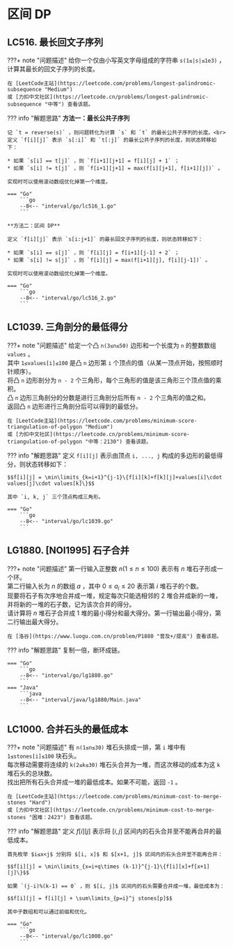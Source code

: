 # 区间 DP

## LC516. 最长回文子序列

???+ note "问题描述"
    给你一个仅由小写英文字母组成的字符串 `s(1≤|s|≤1e3)` ，计算其最长的回文子序列的长度。

    在 [LeetCode主站](https://leetcode.com/problems/longest-palindromic-subsequence "Medium")
    或 [力扣中文社区](https://leetcode.cn/problems/longest-palindromic-subsequence "中等") 查看该题。

??? info "解题思路"
    **方法一：最长公共子序列**

    记 `t = reverse(s)` ，则问题转化为计算 `s` 和 `t` 的最长公共子序列的长度。<br>
    定义 `f[i][j]` 表示 `s[:i]` 和 `t[:j]` 的最长公共子序列的长度，则状态转移如下：

    * 如果 `s[i] == t[j]` ，则 `f[i+1][j+1] = f[i][j] + 1` ；
    * 如果 `s[i] != t[j]` ，则 `f[i+1][j+1] = max(f[i][j+1], f[i+1][j])` 。

    实现时可以使用滚动数组优化掉第一个维度。

    === "Go"
        ```go
        --8<-- "interval/go/lc516_1.go"
        ```

    **方法二：区间 DP**

    定义 `f[i][j]` 表示 `s[i:j+1]` 的最长回文子序列的长度，则状态转移如下：

    * 如果 `s[i] == s[j]` ，则 `f[i][j] = f[i+1][j-1] + 2` ；
    * 如果 `s[i] != s[j]` ，则 `f[i][j] = max(f[i+1][j], f[i][j-1])` 。

    实现时可以使用滚动数组优化掉第一个维度。

    === "Go"
        ```go
        --8<-- "interval/go/lc516_2.go"
        ```

## LC1039. 三角剖分的最低得分

???+ note "问题描述"
    给定一个凸 `n(3≤n≤50)` 边形和一个长度为 `n` 的整数数组 `values` 。<br>
    其中 `1≤values[i]≤100` 是凸 `n` 边形第 `i` 个顶点的值（从某一顶点开始，按照顺时针顺序）。<br>
    将凸 `n` 边形剖分为 `n - 2` 个三角形，每个三角形的值是该三角形三个顶点值的乘积。<br>
    凸 `n` 边形三角剖分的分数是进行三角剖分后所有 `n - 2` 个三角形的值之和。<br>
    返回凸 `n` 边形进行三角剖分后可以得到的最低分。

    在 [LeetCode主站](https://leetcode.com/problems/minimum-score-triangulation-of-polygon "Medium")
    或 [力扣中文社区](https://leetcode.cn/problems/minimum-score-triangulation-of-polygon "中等：2130") 查看该题。

??? info "解题思路"
    定义 `f[i][j]` 表示由顶点 `i, ..., j` 构成的多边形的最低得分，则状态转移如下：

    $$f[i][j] = \min\limits_{k=i+1}^{j-1}\{f[i][k]+f[k][j]+values[i]\cdot values[j]\cdot values[k]\}$$

    其中 `i, k, j` 三个顶点构成三角形。

    === "Go"
        ```go
        --8<-- "interval/go/lc1039.go"
        ```

## LG1880. [NOI1995] 石子合并

???+ note "问题描述"
    第一行输入正整数 $n(1≤n≤100)$ 表示有 $n$ 堆石子形成一个环。<br>
    第二行输入长为 $n$ 的数组 $a$ ，其中 $0≤a_i≤20$ 表示第 $i$ 堆石子的个数。<br>
    现要将石子有次序地合并成一堆，规定每次只能选相邻的 $2$ 堆合并成新的一堆，并将新的一堆的石子数，记为该次合并的得分。<br>
    请计算将 $n$ 堆石子合并成 $1$ 堆的最小得分和最大得分。第一行输出最小得分，第二行输出最大得分。

    在 [洛谷](https://www.luogu.com.cn/problem/P1880 "普及+/提高") 查看该题。

??? info "解题思路"
    复制一倍，断环成链。

    === "Go"
        ```go
        --8<-- "interval/go/lg1880.go"
        ```
    === "Java"
        ```java
        --8<-- "interval/java/lg1880/Main.java"
        ```

## LC1000. 合并石头的最低成本

???+ note "问题描述"
    有 `n(1≤n≤30)` 堆石头排成一排，第 `i` 堆中有 `1≤stones[i]≤100` 块石头。<br>
    每次移动需要将连续的 `k(2≤k≤30)` 堆石头合并为一堆，而这次移动的成本为这 `k` 堆石头的总块数。<br>
    找出把所有石头合并成一堆的最低成本。如果不可能，返回 `-1` 。

    在 [LeetCode主站](https://leetcode.com/problems/minimum-cost-to-merge-stones "Hard")
    或 [力扣中文社区](https://leetcode.cn/problems/minimum-cost-to-merge-stones "困难：2423") 查看该题。

??? info "解题思路"
    定义 $f[i][j]$ 表示将 $[i, j]$ 区间内的石头合并至不能再合并的最低成本。
    
    首先枚举 $i≤x<j$ 分别将 $[i, x]$ 和 $[x+1, j]$ 区间内的石头合并至不能再合并：
    
    $$f[i][j] = \min\limits_{x=i+q\times (k-1)}^{j-1}\{f[i][x]+f[x+1][j]\}$$
    
    如果 `(j-i)%(k-1) == 0` ，则 $[i, j]$ 区间内的石头需要合并成一堆，最低成本为：
    
    $$f[i][j] = f[i][j] + \sum\limits_{p=i}^j stones[p]$$
    
    其中子数组和可以通过前缀和优化。

    === "Go"
        ```go
        --8<-- "interval/go/lc1000.go"
        ```
